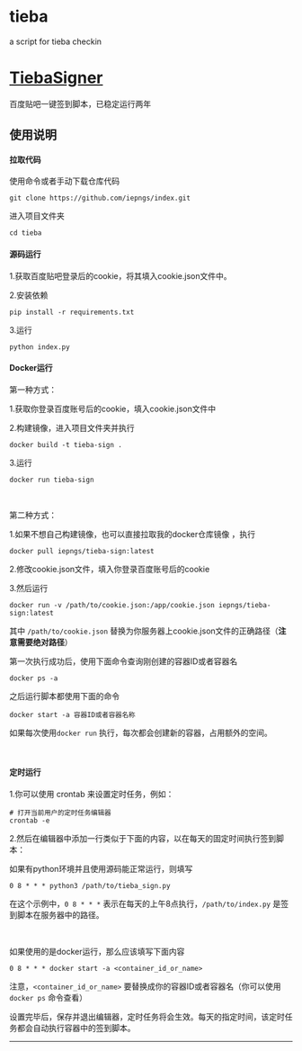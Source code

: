 # tieba
a script for tieba checkin


# [TiebaSigner](https://github.com/ihmily/TiebaSigner)

百度贴吧一键签到脚本，已稳定运行两年



## 使用说明

#### 拉取代码

使用命令或者手动下载仓库代码

```
git clone https://github.com/iepngs/index.git
```

进入项目文件夹

```
cd tieba
```



#### 源码运行

1.获取百度贴吧登录后的cookie，将其填入cookie.json文件中。

2.安装依赖

```
pip install -r requirements.txt
```

3.运行

```
python index.py
```



#### Docker运行

第一种方式：

1.获取你登录百度账号后的cookie，填入cookie.json文件中

2.构建镜像，进入项目文件夹并执行

```
docker build -t tieba-sign .
```

3.运行

```
docker run tieba-sign
```

&emsp;

第二种方式：

1.如果不想自己构建镜像，也可以直接拉取我的docker仓库镜像 ，执行

```
docker pull iepngs/tieba-sign:latest
```

2.修改cookie.json文件，填入你登录百度账号后的cookie

3.然后运行

```
docker run -v /path/to/cookie.json:/app/cookie.json iepngs/tieba-sign:latest
```

其中 `/path/to/cookie.json` 替换为你服务器上cookie.json文件的正确路径（**注意需要绝对路径**）

第一次执行成功后，使用下面命令查询刚创建的容器ID或者容器名

```
docker ps -a
```

之后运行脚本都使用下面的命令

```
docker start -a 容器ID或者容器名称
```

如果每次使用`docker run` 执行，每次都会创建新的容器，占用额外的空间。

&emsp;

#### 定时运行

1.你可以使用 crontab 来设置定时任务，例如：

```
# 打开当前用户的定时任务编辑器
crontab -e
```

2.然后在编辑器中添加一行类似于下面的内容，以在每天的固定时间执行签到脚本：

如果有python环境并且使用源码能正常运行，则填写

```
0 8 * * * python3 /path/to/tieba_sign.py
```

在这个示例中，`0 8 * * *` 表示在每天的上午8点执行，`/path/to/index.py` 是签到脚本在服务器中的路径。

&emsp;

如果使用的是docker运行，那么应该填写下面内容

```
0 8 * * * docker start -a <container_id_or_name>
```

注意，`<container_id_or_name>` 要替换成你的容器ID或者容器名（你可以使用 `docker ps` 命令查看）

设置完毕后，保存并退出编辑器，定时任务将会生效。每天的指定时间，该定时任务都会自动执行容器中的签到脚本。

***
